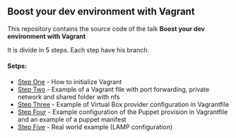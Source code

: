 ## Boost your dev environment with **Vagrant**

This repository contains the source code of the talk **Boost your dev environment with Vagrant**

It is divide in 5 steps. Each step have his branch.

#### Setps:

* [Step One](https://github.com/danielcsgomes/boost-your-dev-environment-with-vagrant/tree/step-one) - How to initialize Vagrant
* [Step Two](https://github.com/danielcsgomes/boost-your-dev-environment-with-vagrant/tree/step-two) - Example of a Vagrant file with port forwarding, private network and shared folder with nfs
* [Step Three](https://github.com/danielcsgomes/boost-your-dev-environment-with-vagrant/tree/step-three) - Example of Virtual Box provider configuration in Vagrantfile
* [Step Four](https://github.com/danielcsgomes/boost-your-dev-environment-with-vagrant/tree/step-four) - Example configuration of the Puppet provision in Vagrantfile and an example of a puppet manifest
* [Step Five](https://github.com/danielcsgomes/boost-your-dev-environment-with-vagrant/tree/step-five) - Real world example (LAMP configuration)

